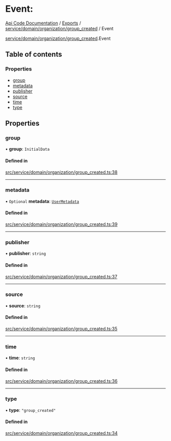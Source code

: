 # Event: 
 
[Api Code Documentation](../README.md) / [Exports](../modules.md) / [service/domain/organization/group\_created](../modules/service_domain_organization_group_created.md) / Event

[service/domain/organization/group\_created](../modules/service_domain_organization_group_created.md).Event

## Table of contents

### Properties

- [group](service_domain_organization_group_created.Event.md#group)
- [metadata](service_domain_organization_group_created.Event.md#metadata)
- [publisher](service_domain_organization_group_created.Event.md#publisher)
- [source](service_domain_organization_group_created.Event.md#source)
- [time](service_domain_organization_group_created.Event.md#time)
- [type](service_domain_organization_group_created.Event.md#type)

## Properties

### group

• **group**: `InitialData`

#### Defined in

[src/service/domain/organization/group_created.ts:38](https://github.com/openkfw/TruBudget/blob/965031f/api/src/service/domain/organization/group_created.ts#L38)

___

### metadata

• `Optional` **metadata**: [`UserMetadata`](../modules/service_domain_metadata.md#usermetadata)

#### Defined in

[src/service/domain/organization/group_created.ts:39](https://github.com/openkfw/TruBudget/blob/965031f/api/src/service/domain/organization/group_created.ts#L39)

___

### publisher

• **publisher**: `string`

#### Defined in

[src/service/domain/organization/group_created.ts:37](https://github.com/openkfw/TruBudget/blob/965031f/api/src/service/domain/organization/group_created.ts#L37)

___

### source

• **source**: `string`

#### Defined in

[src/service/domain/organization/group_created.ts:35](https://github.com/openkfw/TruBudget/blob/965031f/api/src/service/domain/organization/group_created.ts#L35)

___

### time

• **time**: `string`

#### Defined in

[src/service/domain/organization/group_created.ts:36](https://github.com/openkfw/TruBudget/blob/965031f/api/src/service/domain/organization/group_created.ts#L36)

___

### type

• **type**: ``"group_created"``

#### Defined in

[src/service/domain/organization/group_created.ts:34](https://github.com/openkfw/TruBudget/blob/965031f/api/src/service/domain/organization/group_created.ts#L34)
